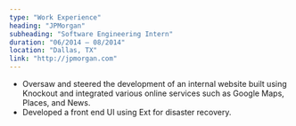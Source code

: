 ```yaml
---
type: "Work Experience"
heading: "JPMorgan"
subheading: "Software Engineering Intern"
duration: "06/2014 – 08/2014"
location: "Dallas, TX"
link: "http://jpmorgan.com"
---
```


+ Oversaw and steered the development of an internal website built using Knockout and integrated various online services such as Google Maps, Places, and News. 
+ Developed a front end UI using Ext for disaster recovery.